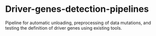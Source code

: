 # Driver-genes-detection-pipelines
Pipeline for automatic unloading, preprocessing of data mutations, and testing the definition of driver genes using existing tools.

